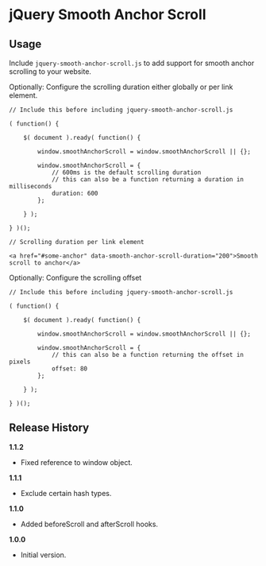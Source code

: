 # jQuery Smooth Anchor Scroll

## Usage

Include `jquery-smooth-anchor-scroll.js` to add support for smooth anchor scrolling to your website.

Optionally: Configure the scrolling duration either globally or per link element.

```
// Include this before including jquery-smooth-anchor-scroll.js

( function() {

	$( document ).ready( function() {

		window.smoothAnchorScroll = window.smoothAnchorScroll || {};

		window.smoothAnchorScroll = {
			// 600ms is the default scrolling duration
			// this can also be a function returning a duration in milliseconds
			duration: 600
		};

	} );

} )();
```

```
// Scrolling duration per link element

<a href="#some-anchor" data-smooth-anchor-scroll-duration="200">Smooth scroll to anchor</a>
```

Optionally: Configure the scrolling offset

```
// Include this before including jquery-smooth-anchor-scroll.js

( function() {

	$( document ).ready( function() {

		window.smoothAnchorScroll = window.smoothAnchorScroll || {};

		window.smoothAnchorScroll = {
			// this can also be a function returning the offset in pixels
			offset: 80
		};

	} );

} )();
```


## Release History

__1.1.2__
  * Fixed reference to window object.

__1.1.1__

  * Exclude certain hash types.

__1.1.0__

  * Added beforeScroll and afterScroll hooks.

__1.0.0__

  * Initial version.
